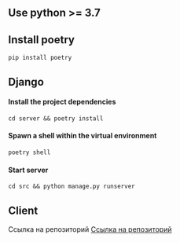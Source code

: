 ## Use python >= 3.7

## Install poetry
```shell
pip install poetry
```

## Django

#### Install the project dependencies
```shell
cd server && poetry install 
```

#### Spawn a shell within the virtual environment
```shell
poetry shell
```

#### Start server
```shell
cd src && python manage.py runserver
```

## Client

Ссылка на репозиторий [Ссылка на репозиторий](https://github.com/unbrokenguy/sys-arch-client)
